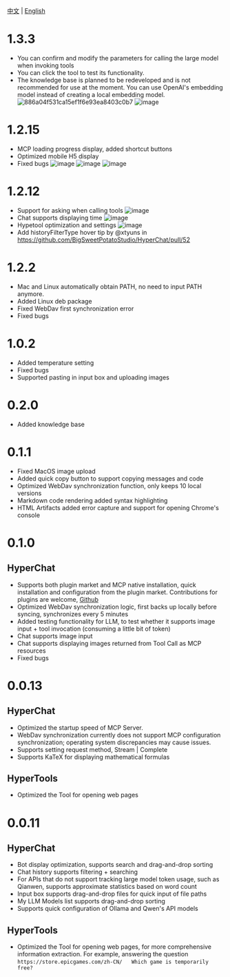 [中文](ChangeLog.zh.md) | [English](ChangeLog.md)


# 1.3.3

* You can confirm and modify the parameters for calling the large model when invoking tools
* You can click the tool to test its functionality.
* The knowledge base is planned to be redeveloped and is not recommended for use at the moment. You can use OpenAI's embedding model instead of creating a local embedding model.
![886a04f531ca15ef1f6e93ea8403c0b7](https://github.com/user-attachments/assets/7c6eb1d4-7ba1-430b-8fca-18023f7dadd3)
![image](https://github.com/user-attachments/assets/fc87b507-8427-4157-a0f9-78d141299151)


# 1.2.15

* MCP loading progress display, added shortcut buttons
* Optimized mobile H5 display
* Fixed bugs
![image](https://github.com/user-attachments/assets/1c60e98f-f57b-4a38-9464-c7548c09cc3c)
![image](https://github.com/user-attachments/assets/d8ba028d-d091-40f3-82bb-40e6f6ba10de)
![image](https://github.com/user-attachments/assets/f53652cd-07f4-4f98-89d5-865213dc3fb5)


# 1.2.12

* Support for asking when calling tools ![image](https://github.com/user-attachments/assets/11c03c92-399e-457e-8000-ff00c3c1e059)
* Chat supports displaying time ![image](https://github.com/user-attachments/assets/dba7bf09-99a1-46bd-9c94-052d18469b96)
* Hypetool optimization and settings ![image](https://github.com/user-attachments/assets/cfc2c8e5-f7e7-4078-aaff-240b567f47c5)
* Add historyFilterType hover tip by @xtyuns in https://github.com/BigSweetPotatoStudio/HyperChat/pull/52



# 1.2.2

* Mac and Linux automatically obtain PATH, no need to input PATH anymore.
* Added Linux deb package
* Fixed WebDav first synchronization error
* Fixed bugs


# 1.0.2

* Added temperature setting
* Fixed bugs
* Supported pasting in input box and uploading images

# 0.2.0

* Added knowledge base


# 0.1.1

* Fixed MacOS image upload
* Added quick copy button to support copying messages and code
* Optimized WebDav synchronization function, only keeps 10 local versions
* Markdown code rendering added syntax highlighting
* HTML Artifacts added error capture and support for opening Chrome's console



# 0.1.0

## HyperChat

* Supports both plugin market and MCP native installation, quick installation and configuration from the plugin market. Contributions for plugins are welcome, [Github](https://github.com/BigSweetPotatoStudio/HyperChatMCP)
* Optimized WebDav synchronization logic, first backs up locally before syncing, synchronizes every 5 minutes
* Added testing functionality for LLM, to test whether it supports image input + tool invocation (consuming a little bit of token)
* Chat supports image input
* Chat supports displaying images returned from Tool Call as MCP resources
* Fixed bugs




# 0.0.13

## HyperChat

* Optimized the startup speed of MCP Server.
* WebDav synchronization currently does not support MCP configuration synchronization; operating system discrepancies may cause issues.
* Supports setting request method, Stream | Complete
* Supports KaTeX for displaying mathematical formulas

## HyperTools

* Optimized the Tool for opening web pages



# 0.0.11

## HyperChat

* Bot display optimization, supports search and drag-and-drop sorting
* Chat history supports filtering + searching
* For APIs that do not support tracking large model token usage, such as Qianwen, supports approximate statistics based on word count
* Input box supports drag-and-drop files for quick input of file paths
* My LLM Models list supports drag-and-drop sorting
* Supports quick configuration of Ollama and Qwen's API models

## HyperTools

* Optimized the Tool for opening web pages, for more comprehensive information extraction. For example, answering the question `https://store.epicgames.com/zh-CN/   Which game is temporarily free?`